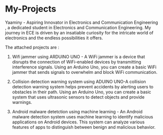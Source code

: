 # My-Projects
Yaaminy - Aspiring Innovator in Electronics and Communication Engineering  , a dedicated student in Electronics and Communication Engineering. My journey in ECE is driven by an insatiable curiosity for the intricate world of electronics and the endless possibilities it offers.

The attached projects are :

1. Wifi jammer using ARDUINO UNO  - A WiFi jammer is a device that disrupts the connection of WiFi-enabled devices by transmitting interference signals. Using an Arduino Uno, you can create a basic WiFi jammer that sends signals to overwhelm and block WiFi communication.
   
2. Collision detection warning system using ADUINO UNO-A collision detection warning system helps prevent accidents by alerting users to obstacles in their path. Using an Arduino Uno, you can create a basic system that uses ultrasonic sensors to detect objects and provide warnings.

3. Android malware detetction using machine learning - An Android malware detection system uses machine learning to identify malicious applications on Android devices. This system can analyze various features of apps to distinguish between benign and malicious behavior.
